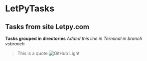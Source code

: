 # LetPyTasks
## Tasks from site Letpy.com 
__Tasks grouped in directories__
*Added this line in Terminal in branch vsbranch*
>This is a quote
![GitHub Light](https://github.com/github-light.png#gh-dark-mode-only)
